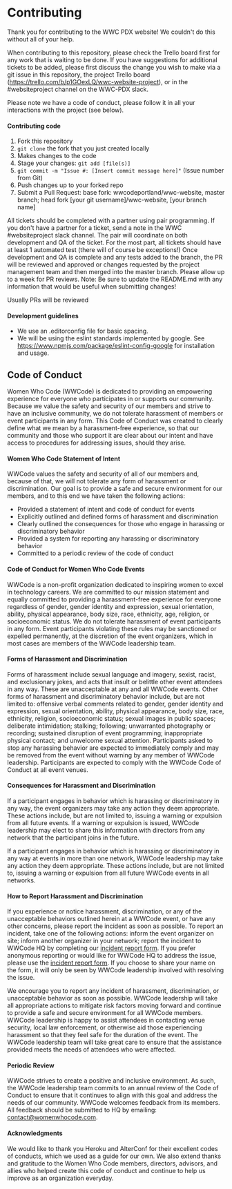 # Contributing

Thank you for contributing to the WWC PDX website! We couldn't do this without all of your help.

When contributing to this repository, please check the Trello board first for any work that is waiting to be done.  If you have suggestions for additional tickets to be added, please first discuss the change you wish to make via a git issue in this repository, the project Trello board (https://trello.com/b/p1GOexLQ/wwc-website-project), or in the #websiteproject channel on the WWC-PDX slack. 

Please note we have a code of conduct, please follow it in all your interactions with the project (see below).

#### Contributing code

1. Fork this repository
2. `git clone` the fork that you just created locally
3. Makes changes to the code
4. Stage your changes: `git add [file(s)]`
5. `git commit -m "Issue #: [Insert commit message here]"` (Issue number from Git)
6. Push changes up to your forked repo
7. Submit a Pull Request: base fork: wwcodeportland/wwc-website, master branch; head fork [your git username]/wwc-website, [your branch name]

All tickets should be completed with a partner using pair programming.  If you don't have a partner for a ticket, send a note in the WWC #websiteproject slack channel.  The pair will coordinate on both development and QA of the ticket.  For the most part, all tickets should have at least 1 automated test (there will of course be exceptions!) Once development and QA is complete and any tests added to the branch, the PR will be reviewed and approved or changes requested by the project management team and then merged into the master branch. Please allow up to a week for PR reviews.
Note: Be sure to update the README.md with any information that would be useful when submitting changes! 

Usually PRs will be reviewed 

#### Development guidelines

* We use an .editorconfig file for basic spacing.
* We will be using the eslint standards implemented by google.  See https://www.npmjs.com/package/eslint-config-google for installation and usage.


## Code of Conduct

Women Who Code (WWCode) is dedicated to providing an empowering experience for everyone who participates in or supports our community. Because we value the safety and security of our members and strive to have an inclusive community, we do not tolerate harassment of members or event participants in any form. This Code of Conduct was created to clearly define what we mean by a harassment-free experience, so that our community and those who support it are clear about our intent and have access to procedures for addressing issues, should they arise. 

#### Women Who Code Statement of Intent
WWCode values the safety and security of all of our members and, because of that, we will not tolerate any form of harassment or discrimination. Our goal is to provide a safe and secure environment for our members, and to this end we have taken the following actions: 
* Provided a statement of intent and code of conduct for events
* Explicitly outlined and defined forms of harassment and discrimination  
* Clearly outlined the consequences for those who engage in harassing or discriminatory behavior
* Provided a system for reporting any harassing or discriminatory behavior
* Committed to a periodic review of the code of conduct

#### Code of Conduct for Women Who Code Events
WWCode is a non-profit organization dedicated to inspiring women to excel in technology careers. We are committed to our mission statement and equally committed to providing a harassment-free experience for everyone regardless of gender, gender identity and expression, sexual orientation, ability, physical appearance, body size, race, ethnicity, age, religion, or socioeconomic status. We do not tolerate harassment of event participants in any form. Event participants violating these rules may be sanctioned or expelled permanently, at the discretion of the event organizers, which in most cases are members of the WWCode leadership team. 

#### Forms of Harassment and Discrimination
Forms of harassment include sexual language and imagery, sexist, racist, and exclusionary jokes, and acts that insult or belittle other event attendees in any way. These are unacceptable at any and all WWCode events. Other forms of harassment and discriminatory behavior include, but are not limited to: offensive verbal comments related to gender, gender identity and expression, sexual orientation, ability, physical appearance, body size, race, ethnicity, religion, socioeconomic status; sexual images in public spaces; deliberate intimidation; stalking; following; unwarranted photography or recording; sustained disruption of event programming; inappropriate physical contact; and unwelcome sexual attention. Participants asked to stop any harassing behavior are expected to immediately comply and may be removed from the event without warning by any member of WWCode leadership. Participants are expected to comply with the WWCode Code of Conduct at all event venues.

#### Consequences for Harassment and Discrimination
If a participant engages in behavior which is harassing or discriminatory in any way, the event organizers may take any action they deem appropriate. These actions include, but are not limited to, issuing a warning or expulsion from all future events. If a warning or expulsion is issued, WWCode leadership may elect to share this information with directors from any network that the participant joins in the future. 

If a participant engages in behavior which is harassing or discriminatory in any way at events in more than one network, WWCode leadership may take any action they deem appropriate. These actions include, but are not limited to, issuing a warning or expulsion from all future WWCode events in all networks. 

#### How to Report Harassment and Discrimination
If you experience or notice harassment, discrimination, or any of the unacceptable behaviors outlined herein at a WWCode event, or have any other concerns, please report the incident as soon as possible. To report an incident, take one of the following actions: inform the event organizer on site; inform another organizer in your network; report the incident to WWCode HQ by completing our [incident report form](https://docs.google.com/forms/d/1NuBY_E2DcuJx2wtKFXyS5ZY5zZlql4jcZJqsf0sAs-0/viewform). If you prefer anonymous reporting or would like for WWCode HQ to address the issue, please use the [incident report form](https://docs.google.com/forms/d/1NuBY_E2DcuJx2wtKFXyS5ZY5zZlql4jcZJqsf0sAs-0/viewform). If you choose to share your name on the form, it will only be seen by WWCode leadership involved with resolving the issue.  

We encourage you to report any incident of harassment, discrimination, or unacceptable behavior as soon as possible. WWCode leadership will take all appropriate actions to mitigate risk factors moving forward and continue to provide a safe and secure environment for all WWCode members. WWCode leadership is happy to assist attendees in contacting venue security, local law enforcement, or otherwise aid those experiencing harassment so that they feel safe for the duration of the event. The WWCode leadership team will take great care to ensure that the assistance provided meets the needs of attendees who were affected. 

#### Periodic Review
WWCode strives to create a positive and inclusive environment. As such, the WWCode leadership team commits to an annual review of the Code of Conduct to ensure that it continues to align with this goal and address the needs of our community. WWCode welcomes feedback from its members. All feedback should be submitted to HQ by emailing: contact@womenwhocode.com.    

#### Acknowledgments
We would like to thank you Heroku and AlterConf for their excellent codes of conducts, which we used as a guide for our own. We also extend thanks and gratitude to the Women Who Code members, directors, advisors, and allies who helped create this code of conduct and continue to help us improve as an organization everyday.
